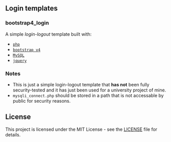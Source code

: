 ## Login templates

### bootstrap4_login

A simple _login-logout_ template built with:

*   [`php`](https://secure.php.net/index.php)
*   [`bootstrap v4`](https://getbootstrap.com/)
*   [`MySQL`](https://www.mysql.com/)
*   [`jquery`](https://jquery.com/)

### Notes

*   This is just a simple login-logout template that **has not** been fully security-tested and it has just been used for a university project of mine.
*   `mysqli_connect.php` should be stored in a path that is not accessable by public for security reasons.

## License

This project is licensed under the MIT License - see the [LICENSE](LICENSE) file for details.